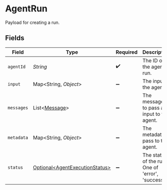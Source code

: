 # AgentRun

Payload for creating a run.


## Fields

| Field                                                                              | Type                                                                               | Required                                                                           | Description                                                                        |
| ---------------------------------------------------------------------------------- | ---------------------------------------------------------------------------------- | ---------------------------------------------------------------------------------- | ---------------------------------------------------------------------------------- |
| `agentId`                                                                          | *String*                                                                           | :heavy_check_mark:                                                                 | The ID of the agent to run.                                                        |
| `input`                                                                            | Map\<String, *Object*>                                                             | :heavy_minus_sign:                                                                 | The input to the agent.                                                            |
| `messages`                                                                         | List\<[Message](../../models/components/Message.md)>                               | :heavy_minus_sign:                                                                 | The messages to pass an input to the agent.                                        |
| `metadata`                                                                         | Map\<String, *Object*>                                                             | :heavy_minus_sign:                                                                 | The metadata to pass to the agent.                                                 |
| `status`                                                                           | [Optional\<AgentExecutionStatus>](../../models/components/AgentExecutionStatus.md) | :heavy_minus_sign:                                                                 | The status of the run. One of 'error', 'success'.                                  |